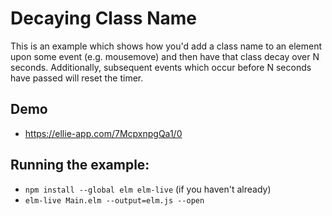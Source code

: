 # Decaying Class Name

This is an example which shows how you'd add a class name to an element upon
some event (e.g. mousemove) and then have that class decay over N seconds.
Additionally, subsequent events which occur before N seconds have passed will
reset the timer.

## Demo
- https://ellie-app.com/7McpxnpgQa1/0

## Running the example:
- `npm install --global elm elm-live` (if you haven't already)
- `elm-live Main.elm --output=elm.js --open`
